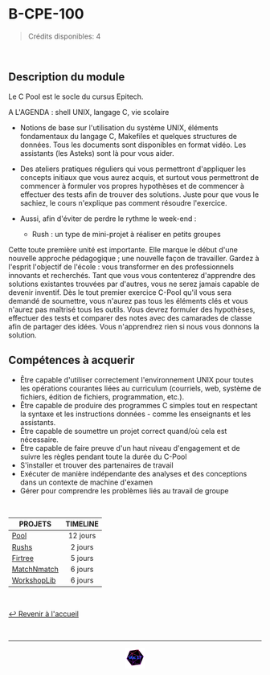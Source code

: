 # B-CPE-100

>Crédits disponibles: 4

<br>

## Description du module
Le C Pool est le socle du cursus Epitech.

A L'AGENDA : shell UNIX, langage C, vie scolaire

- Notions de base sur l'utilisation du système UNIX, éléments fondamentaux du langage C, Makefiles et quelques structures de données. Tous les documents sont disponibles en format vidéo. Les assistants (les Asteks) sont là pour vous aider.

- Des ateliers pratiques réguliers qui vous permettront d'appliquer les concepts initiaux que vous aurez acquis, et surtout vous permettront de commencer à formuler vos propres hypothèses et de commencer à effectuer des tests afin de trouver des solutions. Juste pour que vous le sachiez, le cours n'explique pas comment résoudre l'exercice.

- Aussi, afin d'éviter de perdre le rythme le week-end :
  * Rush : un type de mini-projet à réaliser en petits groupes

Cette toute première unité est importante. Elle marque le début d'une nouvelle approche pédagogique ; une nouvelle façon de travailler. Gardez à l'esprit l'objectif de l'école : vous transformer en des professionnels innovants et recherchés. Tant que vous vous contenterez d'apprendre des solutions existantes trouvées par d'autres, vous ne serez jamais capable de devenir inventif. Dès le tout premier exercice C-Pool qu'il vous sera demandé de soumettre, vous n'aurez pas tous les éléments clés et vous n'aurez pas maîtrisé tous les outils. Vous devrez formuler des hypothèses, effectuer des tests et comparer des notes avec des camarades de classe afin de partager des idées. Vous n'apprendrez rien si nous vous donnons la solution.

## Compétences à acquerir

- Être capable d'utiliser correctement l'environnement UNIX pour toutes les opérations courantes liées au curriculum (courriels, web, système de fichiers, édition de fichiers, programmation, etc.).
 - Être capable de produire des programmes C simples tout en respectant la syntaxe et les instructions données - comme les enseignants et les assistants.
 - Être capable de soumettre un projet correct quand/où cela est nécessaire.
 - Être capable de faire preuve d'un haut niveau d'engagement et de suivre les règles pendant toute la durée du C-Pool
 - S'installer et trouver des partenaires de travail
 - Exécuter de manière indépendante des analyses et des conceptions dans un contexte de machine d'examen
 - Gérer pour comprendre les problèmes liés au travail de groupe

<br>

<table align="center">
    <thead>
        <tr>
            <th>PROJETS</th>
            <th>TIMELINE</th>
        </tr>
    </thead>
    <tbody>
        </tr>
        <tr>
            <td><a href="https://github.com/Studio-17/Epitech-Subjects/tree/main/Semestre_1/B-CPE-100/Pool">Pool</a></td>
            <td align="center">12 jours</td>
        </tr>
        <tr>
            <td><a href="https://github.com/Studio-17/Epitech-Subjects/tree/main/Semestre_1/B-CPE-100/Rushs">Rushs</a></td>
            <td align="center">2 jours</td>
        </tr>
        <tr>
            <td><a href="https://github.com/Studio-17/Epitech-Subjects/tree/main/Semestre_1/B-CPE-100/Firtree">Firtree</a></td>
            <td align="center">5 jours</td>
        </tr>
        <tr>
            <td><a href="https://github.com/Studio-17/Epitech-Subjects/tree/main/Semestre_1/B-CPE-100/MatchNmatch">MatchNmatch</a></td>
            <td align="center">6 jours</td>
        </tr>
        <tr>
            <td><a href="https://github.com/Studio-17/Epitech-Subjects/tree/main/Semestre_1/B-CPE-100/WorkshopLib">WorkshopLib</a></td>
            <td align="center">6 jours</td>
        </tr>
    </tbody>
</table>

<br>

[↩️ Revenir à l'accueil](https://github.com/Studio-17/Epitech-Subjects)

<br>

---

<div align="center">

<a href="https://github.com/Studio-17" target="_blank"><img src="../../voc17.gif" width="40"></a>

</div>